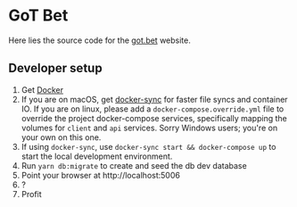 # GoT Bet

Here lies the source code for the [got.bet](http://got.bet) website.

## Developer setup

1. Get [Docker](https://www.docker.com/get-started)
2. If you are on macOS, get [docker-sync](http://docker-sync.io/) for faster file
syncs and container IO. If you are on linux, please add a `docker-compose.override.yml` 
file to override the project docker-compose services, specifically mapping the volumes 
for `client` and `api` services. Sorry Windows users; you're on your own on this one.
3. If using `docker-sync`, use `docker-sync start && docker-compose up` to start the local
development environment. 
4. Run `yarn db:migrate` to create and seed the db dev database
5. Point your browser at http://localhost:5006
6. ?
7. Profit
